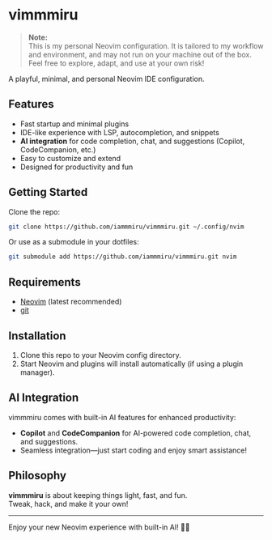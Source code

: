 # vimmmiru

> **Note:**  
> This is my personal Neovim configuration. It is tailored to my workflow and environment, and may not run on your machine out of the box. Feel free to explore, adapt, and use at your own risk!

A playful, minimal, and personal Neovim IDE configuration.

## Features

- Fast startup and minimal plugins
- IDE-like experience with LSP, autocompletion, and snippets
- **AI integration** for code completion, chat, and suggestions (Copilot, CodeCompanion, etc.)
- Easy to customize and extend
- Designed for productivity and fun

## Getting Started

Clone the repo:
```sh
git clone https://github.com/iammmiru/vimmmiru.git ~/.config/nvim
```

Or use as a submodule in your dotfiles:
```sh
git submodule add https://github.com/iammmiru/vimmmiru.git nvim
```

## Requirements

- [Neovim](https://neovim.io/) (latest recommended)
- [git](https://git-scm.com/)

## Installation

1. Clone this repo to your Neovim config directory.
2. Start Neovim and plugins will install automatically (if using a plugin manager).

## AI Integration

vimmmiru comes with built-in AI features for enhanced productivity:
- **Copilot** and **CodeCompanion** for AI-powered code completion, chat, and suggestions.
- Seamless integration—just start coding and enjoy smart assistance!

## Philosophy

**vimmmiru** is about keeping things light, fast, and fun.  
Tweak, hack, and make it your own!

---

Enjoy your new Neovim experience with built-in AI! 🤖🚀
